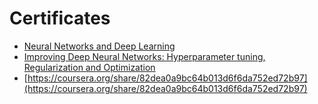 # Certificates
- [Neural Networks and Deep Learning](https://www.coursera.org/account/accomplishments/verify/3WQSRDKCSTHS?utm_source=link&utm_medium=certificate&utm_content=cert_image&utm_campaign=sharing_cta&utm_product=course)
- [Improving Deep Neural Networks: Hyperparameter tuning, Regularization and Optimization](https://coursera.org/share/cbd6306799bf7e319abb02802a96509c)
- [https://coursera.org/share/82dea0a9bc64b013d6f6da752ed72b97](https://coursera.org/share/82dea0a9bc64b013d6f6da752ed72b97)